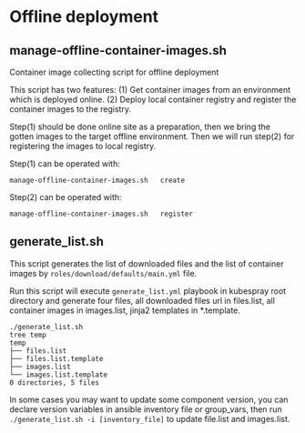 # Offline deployment

## manage-offline-container-images.sh

Container image collecting script for offline deployment

This script has two features:
(1) Get container images from an environment which is deployed online.
(2) Deploy local container registry and register the container images to the registry.

Step(1) should be done online site as a preparation, then we bring the gotten images
to the target offline environment.
Then we will run step(2) for registering the images to local registry.

Step(1) can be operated with:

```shell
manage-offline-container-images.sh   create
```

Step(2) can be operated with:

```shell
manage-offline-container-images.sh   register
```

## generate_list.sh

This script generates the list of downloaded files and the list of container images by `roles/download/defaults/main.yml` file.

Run this script will execute `generate_list.yml` playbook in kubespray root directory and generate four files,
all downloaded files url in files.list, all container images in images.list, jinja2 templates in *.template.

```shell
./generate_list.sh
tree temp
temp
├── files.list
├── files.list.template
├── images.list
└── images.list.template
0 directories, 5 files
```

In some cases you may want to update some component version, you can declare version variables in ansible inventory file or group_vars,
then run `./generate_list.sh -i [inventory_file]` to update file.list and images.list.
